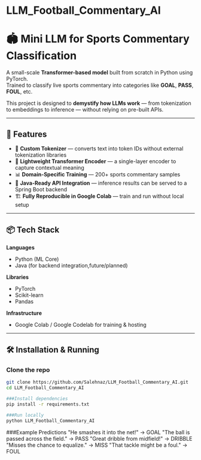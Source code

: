# LLM_Football_Commentary_AI


# 🏟️ Mini LLM for Sports Commentary Classification

A small-scale **Transformer-based model** built from scratch in Python using PyTorch.  
Trained to classify live sports commentary into categories like **GOAL**, **PASS**, **FOUL**, etc.  

This project is designed to **demystify how LLMs work** — from tokenization to embeddings to inference — without relying on pre-built APIs.

---

## 🚀 Features
- 📄 **Custom Tokenizer** — converts text into token IDs without external tokenization libraries
- 🧠 **Lightweight Transformer Encoder** — a single-layer encoder to capture contextual meaning
- 📊 **Domain-Specific Training** — 200+ sports commentary samples
- 🔌 **Java-Ready API Integration** — inference results can be served to a Spring Boot backend
- 🏗️ **Fully Reproducible in Google Colab** — train and run without local setup

---

## 📦 Tech Stack
**Languages**  
- Python (ML Core)  
- Java (for backend integration,future/planned)  

**Libraries**  
- PyTorch  
- Scikit-learn  
- Pandas  

**Infrastructure**  
- Google Colab / Google Codelab for training & hosting

---

## 🛠️ Installation & Running
### Clone the repo
```bash
git clone https://github.com/Salehnaz/LLM_Football_Commentary_AI.git
cd LLM_Football_Commentary_AI

###Install dependencies
pip install -r requirements.txt

###Run locally
python LLM_Football_Commentary_AI

```
###Example Predictions
"He smashes it into the net!" → GOAL
"The ball is passed across the field." → PASS
"Great dribble from midfield!" → DRIBBLE
"Misses the chance to equalize." → MISS
"That tackle might be a foul." → FOUL
